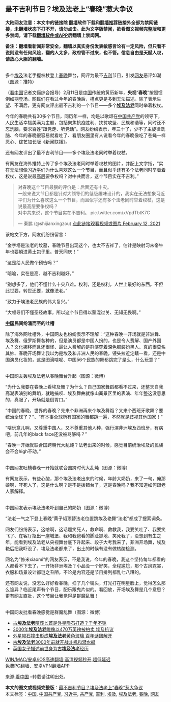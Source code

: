  <h2>最不吉利节目？埃及法老上“春晚”惹大争议</h2> <p class="notice"><b>大陆网友注意：本文中的链接除 <a href="https://github.com/bannedbook/fanqiang" >翻墙</a>软件下载和<a href="https://github.com/killgcd/justmysocks/blob/master/README.md">翻墙推荐</a>链接外全部为禁网链接，未翻墙状态下打不开，请勿点击。此为文字版禁闻，欲看图文视频完整版和更多禁闻，请下载<a href="https://github.com/bannedbook/fanqiang">翻墙软件或APP</a>后翻墙上禁闻网。</p><p>备注：翻墙看新闻非常安全，翻墙以真实身份发表敏感言论有一定风险，但只看不说则没有任何风险，翻的人太多，政府管不过来，也不管。信息自由是天赋人权，请放心大胆的翻墙。</b></p>  <div class="entry"> <p><br /> 多个<a href="https://www.bannedbook.org/bnews/tag/%e5%9f%83%e5%8f%8a/" class="st_tag internal_tag" rel="tag" title="标签 埃及 下的日志">埃及</a>法老手握权杖登上<a href="https://www.bannedbook.org/bnews/tag/%e6%98%a5%e6%99%9a/" class="st_tag internal_tag" rel="tag" title="标签 春晚 下的日志">春晚</a>舞台，网评为最不<a href="https://www.bannedbook.org/bnews/tag/%E5%90%89%E5%88%A9/" class="st_tag internal_tag" rel="tag" title="标签 吉利 下的日志">吉利</a>节目，引发<a href="https://www.bannedbook.org/bnews/tag/%e7%bd%91%e5%8f%8b/" class="st_tag internal_tag" rel="tag" title="标签 网友 下的日志">网友</a>恶评如潮（图源：推特） </p> <p> （<span class='wp_keywordlink_affiliate'><a href="https://www.secretchina.com/" title="看中国" target="_blank">看中国</a></span>记者文俪综合报导）2月11日是<span class='wp_keywordlink_affiliate'><a href="https://www.bannedbook.org/" title="中国" target="_blank">中国</a></span>传统的黄历新年，<strong>央视</strong>“<strong>春晚</strong>”按照惯例如期登场。网民们在看过今年的春晚后，槽点更是多到无法描述。除了表示失望、不满后，更有网友评出最不吉利的一个节目&mdash;&mdash;多个<strong><a href="https://www.bannedbook.org/bnews/tag/%E5%9F%83%E5%8F%8A%E6%B3%95%E8%80%81/" class="st_tag internal_tag" rel="tag" title="标签 埃及法老 下的日志">埃及法老</a></strong>同时举着权杖。 </p> <p>今年的春晚共有30多个节目，同历年一样，均是以歌颂在<a href='https://www.secretchina.com' target='_blank'>中国</a><a href="https://www.bannedbook.org/bnews/tag/%e5%85%b1%e4%ba%a7%e5%85%9a/" class="st_tag internal_tag" rel="tag" title="标签 共产党 下的日志">共产党</a>的领导下，人民生活幸福美满为主题，包括聚焦抗疫胜利、扶贫攻坚、民族和谐等，同时还不忘洗脑，要求百姓“跟党走、听党话”。网友纷纷表示，年三十了，少不了主旋律洗脑、今年的春晚很容易就看吐了、看朋友圈里有人说看今年的春晚像吃了苍蝇一样恶心、综艺加长版《<span class='wp_keywordlink_affiliate'><a href="https://www.bannedbook.org/" title="新闻">新闻</a></span>联播》。 </p> <p>还有网友评出了最不吉利节目&mdash;&mdash;多个埃及法老同时举着权杖。 </p> <p>有网友在海外推特上传了多个埃及法老同时举着权杖的图片，并配上文字指，“实在无法想像<a href="https://www.bannedbook.org/bnews/tag/%e4%b9%a0%e8%bf%91%e5%b9%b3/" class="st_tag internal_tag" rel="tag" title="标签 习近平 下的日志">习近平</a>们为什么喜欢这么一个节目，而且似乎还有多个法老同时举着着权杖，这是说最<span class='wp_keywordlink_affiliate'><a href="https://www.bannedbook.org/bnews/ccpdope/" title="中共高层内幕" target="_blank">高层</a></span>要争权吗？对中共而言，这个节目实在不吉利。” </p> <blockquote class="twitter-tweet"> <p>对春晚这个节目最狠的评价是：后面还有十灾。<br /> 一般来说大节目都是针对大领导们的低级趣味设计的，我实在无法想象习近平们为什么喜欢这么一个节目，而且似乎还有多个法老同时举着权杖，这是说最高层要争权吗？<br /> 对中共来说，这个节目实在不吉利。 pic.twitter.com/xVpdTbtK7C </p> <p> &mdash; 秦鹏 (@shijianxingzou) <a href="https://twitter.com/shijianxingzou/status/1360248260070436865?ref_src=twsrc%5Etfw">点此链接观看视频或图片 February 12, 2021</a></p> </blockquote> <p>该帖文下方，网友们纷纷留言： </p> <p>“金字塔是法老的坟墓，春晚节目出现这个，也太不吉祥了，估计是映射习末帝牛年也要躺进黄土包子里。普天同庆！” </p> <p>“这是给人民做个预告吗？” </p> <p>“暗喻，实在是高、越不吉利越好。” </p> <p>“别想多了，他们不懂什么十灾八难。权利，还是权利，人世上最好的东西。不但此世要，转世还要，就像法老。” </p> <p>“致力于埃法老民族的伟大复兴。” </p> <p>“大领导们不懂圣经故事，所以这个节目得以蒙混过关、无知无畏啊。” </p>  <p><strong><a href="https://www.bannedbook.org/bnews/tag/%E4%B8%AD%E5%9B%BD/" class="st_tag internal_tag" rel="tag" title="标签 中国 下的日志">中国</a>民间纷涌而至的吐槽</strong> </p> <p>除了海外网吐槽外，中国网友也纷纷表示不理解：“这种春晚一开场就是非洲舞、埃及舞、俄罗斯舞各种的，但是演员都是中国人扮的，也是令人费解、国产外国人？文化挪移而且还很怪、最让人费解的是群演穿着深色服装扮黑人、真的很莫名其妙、春晚开场舞让我以为是埃及和非洲人民的春晚，镜头拉近定睛一看，还是中国演员化妆的，这是图滴啥呢、中国56个民族的舞都跳完了是么，什么玩意？” </p> <p><br /> 中国网友轰埃及法老从春晚舞台升起（图源：微博） </p> <p>“为什么我要在春晚上看埃及舞？为什么？自己国家舞蹈都看不过来，还整天自我高潮表演别的舞蹈，就瞎搞呗、埃及舞曲就像山寨景区里的表演、年年整这没意思的，真服了，开场就是倒胃口。” </p> <p>“中国的春晚，世界的春晚？先来个非洲再来个埃及舞蹈？又来个西班牙歌舞？要统治全球了？”、“有本事全球所有国家的舞都跳一遍，不然就是歧视其他国家！” </p> <p>“啥玩意儿啊，又尊重中国人，又不尊重其他人种，强行演非洲埃及西班牙，有病吧，前几年的black face还没被骂够吗？” </p> <p>“春晚一开始就联合国跨朝代大乱炖？法老出来的时候，感觉目前统治埃及的民族会不会high不动。” </p>  <p><br /> 中国网友吐槽春晚一开始就联合国跨时代大乱炖（图源：微博） </p> <p>有网友表示，有些心酸，那个埃及法老出来的时候，年龄大奶奶，来了一句，俺那娘啊，吓死人了，这是什么啊？是不是拨错台了，这是春晚吗？我不知道如何跟老人家解释。 </p> <p><br /> 中国网友表示埃及法老吓到自己的奶奶（图源：微博） </p> <p>“法老一气之下登上春晚”黄子韬顶替法老位置跳埃及艳舞“法老”都成了搜索词条。 </p> <p>网友们纷纷表示，这啥啊，这话题笑死人，救命啊、救救我，我要笑吐了、我要笑飞了、在客厅抠出一座城堡、我和我爸看的脚趾抓地、笑死我了，没想到有生之年，能看到埃及法老从央视舞台底下升起来、段子大考我来了，非洲开场舞，埃及艳后把我吓没了、埃及法老都来了，出土的时候有没有做核酸检测。 </p> <p>网名为“修米xiaomi”的网友表示，不是我说，今年的春晚，我这个坚持每年都看的人都看不下去了，一开场非洲埃及？小品没一个好笑，全程尴尬，那个古风霓裳，衣服和场景设计都谜之丑陋，不论是内容还是节目排列都乱七八糟的。 </p> <p>还有网友说，没怎么好好看春晚，扫了几个镜头，灯光打在明星脸上，觉得怎么那么诡异？临近尾声有个节目，配乐跟鬼片似的。看回放，开场埃及舞是几个意思？更有网友直批，这个节目让我觉得是群魔乱舞！ </p>  <p><br /> 中国网友批看春晚感觉是群魔乱舞（图源：微博）</p> <ul class='op-related-articles' title='相关阅读'> <li><a href='https://www.bannedbook.org/bnews/comments/20200901/1388920.html' target='_blank'>古<b>埃及法老</b>陪葬匕首是外星陨石打造？千年不锈</a></li> <li><a href='https://www.bannedbook.org/bnews/funmedia/20190706/1153916.html' target='_blank'>3000年<b>埃及法老</b>雕像以470万英镑被拍卖 埃及抗议</a></li> <li><a href='https://www.bannedbook.org/bnews/aomi/history/20190521/1130909.html' target='_blank'>外星陨石撞击形成<b>埃及法老</b>黄色玻璃 百年谜团解开</a></li> <li><a href='https://www.bannedbook.org/bnews/funmedia/20180628/963688.html' target='_blank'>古<b>埃及法老</b>3000年前就开战斗机和潜水艇</a></li> <li><a href='https://www.bannedbook.org/bnews/aomi/life/20170928/833894.html' target='_blank'>英国女子描述前世身为古<b>埃及法老</b>经历</a></li> </ul> <p class="texttj"> <a href="https://github.com/bannedbook/fanqiang/wiki/V2ray%E6%9C%BA%E5%9C%BA" target="_blank">WIN/MAC/安卓/iOS高速翻墙:高清视频秒开,超低延迟</a><br/> <a href="https://github.com/bannedbook/fanqiang/wiki/%E7%A6%81%E9%97%BB%E7%BD%91%E5%AE%89%E5%8D%93%E7%BF%BB%E5%A2%99%E6%96%B0%E9%97%BBAPP" target="_blank">免费PC翻墙、安卓VPN翻墙APP</a></p><p> 来源:<a href="https://www.secretchina.com/news/gb/2021/02/13/962340.html" class="src_link">看中国</a> &#8211;转载请注明出处。</p><a name='sharetosocial'></a>       <div><b>本文的图文或视频完整版</b>：<a href='https://www.bannedbook.org/bnews/headline/20210213/1486903.html'>最不吉利节目？埃及法老上“春晚”惹大争议</a></div>  </div><!--END ENTRY--> <div class="postfooter"> <div>本文标签：<a href="https://www.bannedbook.org/bnews/tag/%E4%B8%AD%E5%9B%BD/" rel="tag">中国</a>, <a href="https://www.bannedbook.org/bnews/tag/%e4%b8%ad%e5%9b%bd%e5%85%b1%e4%ba%a7%e5%85%9a/" rel="tag">中国共产党</a>, <a href="https://www.bannedbook.org/bnews/tag/%e4%b9%a0%e8%bf%91%e5%b9%b3/" rel="tag">习近平</a>, <a href="https://www.bannedbook.org/bnews/tag/%e5%85%b1%e4%ba%a7%e5%85%9a/" rel="tag">共产党</a>, <a href="https://www.bannedbook.org/bnews/tag/%E5%90%89%E5%88%A9/" rel="tag">吉利</a>, <a href="https://www.bannedbook.org/bnews/tag/%e5%9f%83%e5%8f%8a/" rel="tag">埃及</a>, <a href="https://www.bannedbook.org/bnews/tag/%E5%9F%83%E5%8F%8A%E6%B3%95%E8%80%81/" rel="tag">埃及法老</a>, <a href="https://www.bannedbook.org/bnews/tag/%e6%98%a5%e6%99%9a/" rel="tag">春晚</a>, <a href="https://www.bannedbook.org/bnews/tag/%e7%bd%91%e5%8f%8b/" rel="tag">网友</a></div>  </div><!--END POSTFOOTER--> 